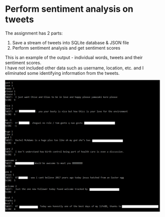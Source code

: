 # Perform sentiment analysis on tweets

The assignment has 2 parts:

1. Save a stream of tweets into SQLite database & JSON file
2. Perform sentiment analysis and get sentiment scores
 
This is an example of the output - individual words, tweets and their sentiment scores. <br />
I have not included other data such as username, location, etc. and I eliminated some identifying information from the tweets.

 ![sample_tweets_scores](sample_tweets_scores.png)
